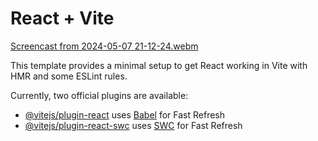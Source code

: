 # React + Vite

[Screencast from 2024-05-07 21-12-24.webm](https://github.com/rahulalam31/react-supabase/assets/40790503/46ff8f27-ad73-4480-8b31-5eaecaf8cce1)


This template provides a minimal setup to get React working in Vite with HMR and some ESLint rules.

Currently, two official plugins are available:

- [@vitejs/plugin-react](https://github.com/vitejs/vite-plugin-react/blob/main/packages/plugin-react/README.md) uses [Babel](https://babeljs.io/) for Fast Refresh
- [@vitejs/plugin-react-swc](https://github.com/vitejs/vite-plugin-react-swc) uses [SWC](https://swc.rs/) for Fast Refresh
